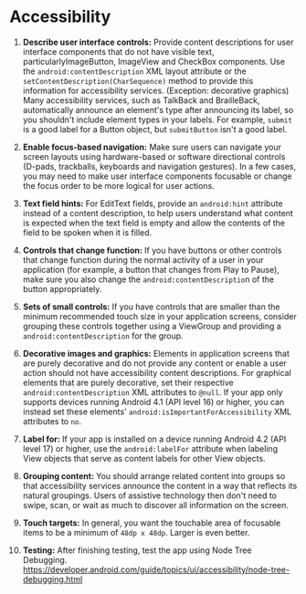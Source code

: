 # Accessibility

1. **Describe user interface controls:** Provide content descriptions for user interface components that do not have visible text, particularlyImageButton, ImageView and CheckBox components. Use the `android:contentDescription` XML layout attribute or the `setContentDescription(CharSequence)` method to provide this information for accessibility services. (Exception: decorative graphics) Many accessibility services, such as TalkBack and BrailleBack, automatically announce an element's type after announcing its label, so you shouldn't include element types in your labels. For example, `submit` is a good label for a Button object, but `submitButton` isn't a good label.

2. **Enable focus-based navigation:** Make sure users can navigate your screen layouts using hardware-based or software directional controls (D-pads, trackballs, keyboards and navigation gestures). In a few cases, you may need to make user interface components focusable or change the focus order to be more logical for user actions.

3. **Text field hints:** For EditText fields, provide an `android:hint` attribute instead of a content description, to help users understand what content is expected when the text field is empty and allow the contents of the field to be spoken when it is filled.

4. **Controls that change function:** If you have buttons or other controls that change function during the normal activity of a user in your application (for example, a button that changes from Play to Pause), make sure you also change the `android:contentDescriptio`n of the button appropriately.

5. **Sets of small controls:** If you have controls that are smaller than the minimum recommended touch size in your application screens, consider grouping these controls together using a ViewGroup and providing a `android:contentDescription` for the group.

6. **Decorative images and graphics:** Elements in application screens that are purely decorative and do not provide any content or enable a user action should not have accessibility content descriptions. For graphical elements that are purely decorative, set their respective `android:contentDescription` XML attributes to `@null`. If your app only supports devices running Android 4.1 (API level 16) or higher, you can instead set these elements' `android:isImportantForAccessibility` XML attributes to `no`.

7. **Label for:** If your app is installed on a device running Android 4.2 (API level 17) or higher, use the `android:labelFor` attribute when labeling View objects that serve as content labels for other View objects.

8. **Grouping content:** You should arrange related content into groups so that accessibility services announce the content in a way that reflects its natural groupings. Users of assistive technology then don't need to swipe, scan, or wait as much to discover all information on the screen.

9. **Touch targets:** In general, you want the touchable area of focusable items to be a minimum of `48dp x 48dp`. Larger is even better.

10. **Testing:** After finishing testing, test the app using Node Tree  Debugging. https://developer.android.com/guide/topics/ui/accessibility/node-tree-debugging.html
